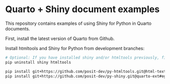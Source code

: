 # Quarto + Shiny document examples

This repository contains examples of using Shiny for Python in Quarto documents.


First, install the latest version of Quarto from Github.

Install htmltools and Shiny for Python from development branches:

```bash
# Optional: If you have installed shiny and/or htmltools previously, first uninstall:
pip uninstall shiny htmltools

pip install git+https://github.com/posit-dev/py-htmltools.git@html-text-doc#egg=htmltools
pip install git+https://github.com/posit-dev/py-shiny.git@quarto-ext#egg=shiny
```
